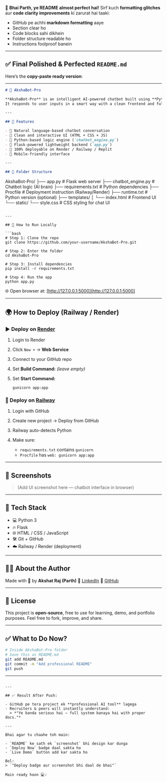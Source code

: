 🚨 **Bhai Parth, ye README almost perfect hai!** Sirf kuch **formatting glitches** aur **code clarity improvements** ki zarurat hai taaki:

* GitHub pe achhi **markdown formatting** aaye
* Section clear ho
* Code blocks sahi dikhein
* Folder structure readable ho
* Instructions foolproof banein

---

## ✅ Final Polished & Perfected `README.md`

Here’s the **copy-paste ready version**:

---

```markdown
# 🤖 AkshaBot-Pro

**AkshaBot-Pro** is an intelligent AI-powered chatbot built using **Python + Flask**.  
It responds to user inputs in a smart way with a clean frontend and fully functional backend — perfect for showcasing Flask + AI integration.

---

## 🧠 Features

- 🔹 Natural language-based chatbot conversation  
- 🔹 Clean and interactive UI (HTML + CSS + JS)  
- 🔹 Python-based logic engine (`chatbot_engine.py`)  
- 🔹 Flask-powered lightweight backend (`app.py`)  
- 🔹 100% deployable on Render / Railway / Replit  
- 🔹 Mobile-friendly interface  

---

## 📁 Folder Structure

```

AkshaBot-Pro/
├── app.py                 # Flask web server
├── chatbot\_engine.py      # Chatbot logic (AI brain)
├── requirements.txt       # Python dependencies
├── Procfile               # Deployment instruction (Railway/Render)
├── runtime.txt            # Python version (optional)
├── templates/
│   └── index.html         # Frontend UI
└── static/
└── style.css          # CSS styling for chat UI

````

---

## 🚀 How to Run Locally

```bash
# Step 1: Clone the repo
git clone https://github.com/your-username/AkshaBot-Pro.git

# Step 2: Enter the folder
cd AkshaBot-Pro

# Step 3: Install dependencies
pip install -r requirements.txt

# Step 4: Run the app
python app.py
````

🌐 Open browser at: [http://127.0.0.1:5000](http://127.0.0.1:5000)

---

## 🌍 How to Deploy (Railway / Render)

### ▶️ Deploy on [Render](https://render.com)

1. Login to Render
2. Click `New +` → **Web Service**
3. Connect to your GitHub repo
4. Set **Build Command:** *(leave empty)*
5. Set **Start Command:**

   ```
   gunicorn app:app
   ```

### 🚄 Deploy on [Railway](https://railway.app)

1. Login with GitHub
2. Create new project → Deploy from GitHub
3. Railway auto-detects Python
4. Make sure:

   * `requirements.txt` contains `gunicorn`
   * `Procfile` has `web: gunicorn app:app`

---

## 📸 Screenshots

> (Add UI screenshot here — chatbot interface in browser)

---

## 📌 Tech Stack

* 💻 Python 3
* 🔥 Flask
* 🌐 HTML / CSS / JavaScript
* 🛠️ Git + GitHub
* ☁️ Railway / Render (deployment)

---

## 🙋‍♂️ About the Author

Made with 💙 by **Akshat Raj (Parth)**
🔗 [LinkedIn](https://www.linkedin.com/in/akshatraj00)
🔗 [GitHub](https://github.com/Akshatrao00)

---

## 📃 License

This project is **open-source**, free to use for learning, demo, and portfolio purposes.
Feel free to fork, improve, and share.

---

## ✅ What to Do Now?

```bash
# Inside AkshaBot-Pro folder
# Save this as README.md
git add README.md
git commit -m "Add professional README"
git push
```

---

```

---

## ✅ Result After Push:

- GitHub pe tera project ek **professional AI tool** lagega  
- Recruiters & peers will instantly understand:  
  > *"Ye banda serious hai — full system banaya hai with proper docs."*

---

Bhai agar tu chaahe toh main:

- `README` ke sath ek `screenshot` bhi design kar dunga  
- `Deploy Now` badge daal sakta ho  
- `Live Demo` button add kar sakta ho

Bol:
> `"Deploy badge aur screenshot bhi daal de bhai"`

Main ready hoon 💻💡
```
